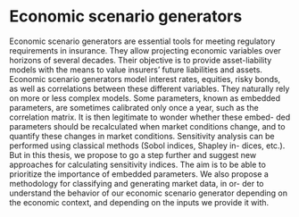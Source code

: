 # Economic scenario generators
Economic scenario generators are essential tools for meeting regulatory requirements in insurance. They allow projecting economic variables over horizons of several decades. Their objective is to provide asset-liability models with the means to value insurers’ future liabilities and assets. Economic scenario generators model interest rates, equities, risky bonds, as well as correlations between these different variables. They naturally rely on more or less complex models. Some parameters, known as embedded parameters, are sometimes calibrated only once a year, such as the correlation matrix. It is then legitimate to wonder whether these embed- ded parameters should be recalculated when market conditions change, and to quantify these changes in market conditions.
Sensitivity analysis can be performed using classical methods (Sobol indices, Shapley in- dices, etc.). But in this thesis, we propose to go a step further and suggest new approaches for calculating sensitivity indices. The aim is to be able to prioritize the importance of embedded parameters. We also propose a methodology for classifying and generating market data, in or- der to understand the behavior of our economic scenario generator depending on the economic context, and depending on the inputs we provide it with.

